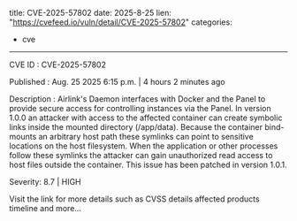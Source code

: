  
title: CVE-2025-57802
date: 2025-8-25
lien: "https://cvefeed.io/vuln/detail/CVE-2025-57802"
categories:
  - cve
---

CVE ID : CVE-2025-57802

Published :  Aug. 25
2025
6:15 p.m. | 4 hours
2 minutes ago

Description : Airlink's Daemon interfaces with Docker and the Panel to provide secure access for controlling instances via the Panel. In version 1.0.0
an attacker with access to the affected container can create symbolic links inside the mounted directory (/app/data). Because the container bind-mounts an arbitrary host path
these symlinks can point to sensitive locations on the host filesystem. When the application or other processes follow these symlinks
the attacker can gain unauthorized read access to host files outside the container. This issue has been patched in version 1.0.1.

Severity: 8.7 | HIGH

Visit the link for more details
such as CVSS details
affected products
timeline
and more...
